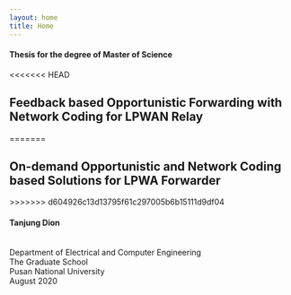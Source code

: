 ```yaml
---
layout: home
title: Home
---
```


<div>
<h4>Thesis for the degree of Master of Science</h4>

<<<<<<< HEAD
<h2> Feedback based Opportunistic Forwarding with Network Coding for LPWAN Relay </h2>
=======
<h2> On-demand Opportunistic and Network Coding based Solutions for LPWA Forwarder </h2>
>>>>>>> d604926c13d13795f61c297005b6b15111d9df04

<h4>Tanjung Dion</h4>
<br/>
Department of Electrical and Computer Engineering
<br/>
The Graduate School
<br/>
Pusan National University
<br/>
August 2020
</div>
